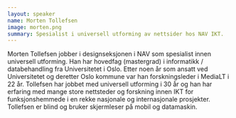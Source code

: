 ```yaml
---
layout: speaker
name: Morten Tollefsen
image: morten.png
summary: Spesialist i universell utforming av nettsider hos NAV IKT.
---
```


Morten Tollefsen jobber i designseksjonen i NAV som spesialist innen universell utforming. Han har hovedfag (mastergrad) i informatikk / databehandling fra Universitetet i Oslo. Etter noen år som ansatt ved Universitetet og deretter Oslo kommune var han forskningsleder i MediaLT i 22 år. Tollefsen har jobbet med universell utforming i 30 år og han har erfaring med mange store nettsteder og forskning innen IKT for funksjonshemmede i en rekke nasjonale og internasjonale prosjekter. Tollefsen er blind og bruker skjermleser på mobil og datamaskin.
